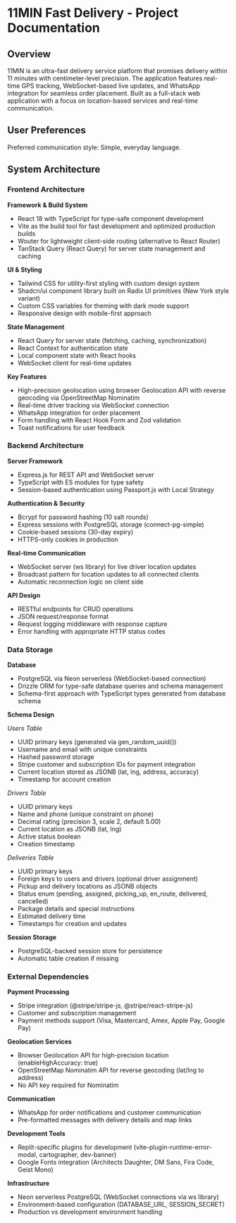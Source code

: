 # 11MIN Fast Delivery - Project Documentation

## Overview

11MIN is an ultra-fast delivery service platform that promises delivery within 11 minutes with centimeter-level precision. The application features real-time GPS tracking, WebSocket-based live updates, and WhatsApp integration for seamless order placement. Built as a full-stack web application with a focus on location-based services and real-time communication.

## User Preferences

Preferred communication style: Simple, everyday language.

## System Architecture

### Frontend Architecture

**Framework & Build System**
- React 18 with TypeScript for type-safe component development
- Vite as the build tool for fast development and optimized production builds
- Wouter for lightweight client-side routing (alternative to React Router)
- TanStack Query (React Query) for server state management and caching

**UI & Styling**
- Tailwind CSS for utility-first styling with custom design system
- Shadcn/ui component library built on Radix UI primitives (New York style variant)
- Custom CSS variables for theming with dark mode support
- Responsive design with mobile-first approach

**State Management**
- React Query for server state (fetching, caching, synchronization)
- React Context for authentication state
- Local component state with React hooks
- WebSocket client for real-time updates

**Key Features**
- High-precision geolocation using browser Geolocation API with reverse geocoding via OpenStreetMap Nominatim
- Real-time driver tracking via WebSocket connection
- WhatsApp integration for order placement
- Form handling with React Hook Form and Zod validation
- Toast notifications for user feedback

### Backend Architecture

**Server Framework**
- Express.js for REST API and WebSocket server
- TypeScript with ES modules for type safety
- Session-based authentication using Passport.js with Local Strategy

**Authentication & Security**
- Bcrypt for password hashing (10 salt rounds)
- Express sessions with PostgreSQL storage (connect-pg-simple)
- Cookie-based sessions (30-day expiry)
- HTTPS-only cookies in production

**Real-time Communication**
- WebSocket server (ws library) for live driver location updates
- Broadcast pattern for location updates to all connected clients
- Automatic reconnection logic on client side

**API Design**
- RESTful endpoints for CRUD operations
- JSON request/response format
- Request logging middleware with response capture
- Error handling with appropriate HTTP status codes

### Data Storage

**Database**
- PostgreSQL via Neon serverless (WebSocket-based connection)
- Drizzle ORM for type-safe database queries and schema management
- Schema-first approach with TypeScript types generated from database schema

**Schema Design**

*Users Table*
- UUID primary keys (generated via gen_random_uuid())
- Username and email with unique constraints
- Hashed password storage
- Stripe customer and subscription IDs for payment integration
- Current location stored as JSONB (lat, lng, address, accuracy)
- Timestamp for account creation

*Drivers Table*
- UUID primary keys
- Name and phone (unique constraint on phone)
- Decimal rating (precision 3, scale 2, default 5.00)
- Current location as JSONB (lat, lng)
- Active status boolean
- Creation timestamp

*Deliveries Table*
- UUID primary keys
- Foreign keys to users and drivers (optional driver assignment)
- Pickup and delivery locations as JSONB objects
- Status enum (pending, assigned, picking_up, en_route, delivered, cancelled)
- Package details and special instructions
- Estimated delivery time
- Timestamps for creation and updates

**Session Storage**
- PostgreSQL-backed session store for persistence
- Automatic table creation if missing

### External Dependencies

**Payment Processing**
- Stripe integration (@stripe/stripe-js, @stripe/react-stripe-js)
- Customer and subscription management
- Payment methods support (Visa, Mastercard, Amex, Apple Pay, Google Pay)

**Geolocation Services**
- Browser Geolocation API for high-precision location (enableHighAccuracy: true)
- OpenStreetMap Nominatim API for reverse geocoding (lat/lng to address)
- No API key required for Nominatim

**Communication**
- WhatsApp for order notifications and customer communication
- Pre-formatted messages with delivery details and map links

**Development Tools**
- Replit-specific plugins for development (vite-plugin-runtime-error-modal, cartographer, dev-banner)
- Google Fonts integration (Architects Daughter, DM Sans, Fira Code, Geist Mono)

**Infrastructure**
- Neon serverless PostgreSQL (WebSocket connections via ws library)
- Environment-based configuration (DATABASE_URL, SESSION_SECRET)
- Production vs development environment handling